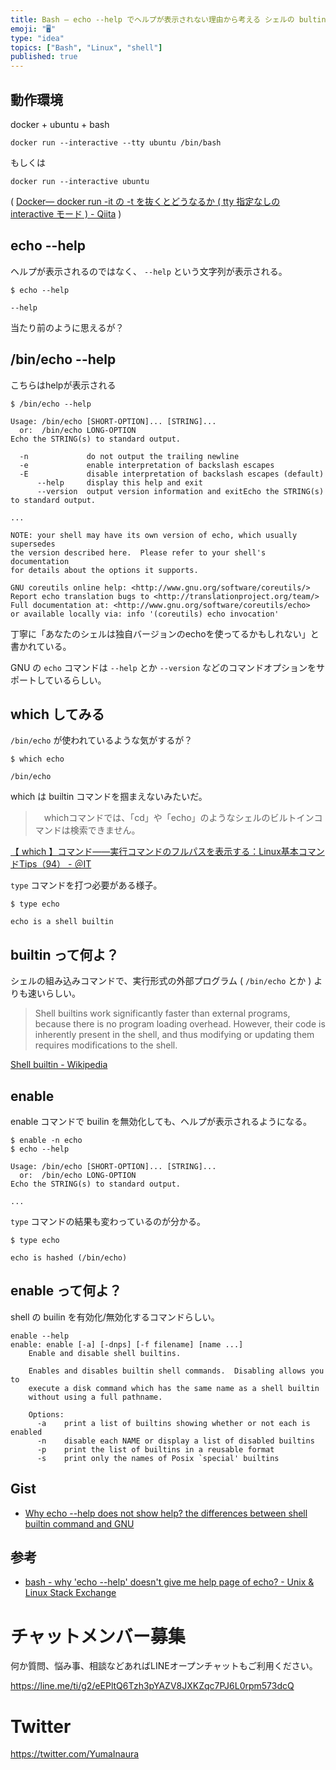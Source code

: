 ```yaml
---
title: Bash — echo --help でヘルプが表示されない理由から考える シェルの bultin コマンドなどなど
emoji: "🖥"
type: "idea"
topics: ["Bash", "Linux", "shell"]
published: true
---
```


## 動作環境

docker + ubuntu + bash

```
docker run --interactive --tty ubuntu /bin/bash
```

もしくは

```
docker run --interactive ubuntu
```

( [Docker— docker run -it の -t を抜くとどうなるか ( tty 指定なしの interactive モード ) - Qiita](https://qiita.com/YumaInaura/items/b8d605f17d98572bb865) )

## echo --help

ヘルプが表示されるのではなく、 `--help` という文字列が表示される。

```
$ echo --help

--help
```

当たり前のように思えるが？

## /bin/echo --help

こちらはhelpが表示される

```
$ /bin/echo --help

Usage: /bin/echo [SHORT-OPTION]... [STRING]...
  or:  /bin/echo LONG-OPTION
Echo the STRING(s) to standard output.

  -n             do not output the trailing newline
  -e             enable interpretation of backslash escapes
  -E             disable interpretation of backslash escapes (default)
      --help     display this help and exit
      --version  output version information and exitEcho the STRING(s) to standard output.

...

NOTE: your shell may have its own version of echo, which usually supersedes
the version described here.  Please refer to your shell's documentation
for details about the options it supports.

GNU coreutils online help: <http://www.gnu.org/software/coreutils/>
Report echo translation bugs to <http://translationproject.org/team/>
Full documentation at: <http://www.gnu.org/software/coreutils/echo>
or available locally via: info '(coreutils) echo invocation'

```

丁寧に「あなたのシェルは独自バージョンのechoを使ってるかもしれない」と書かれている。

GNU の `echo` コマンドは `--help` とか `--version` などのコマンドオプションをサポートしているらしい。

## which してみる

`/bin/echo` が使われているような気がするが？

```
$ which echo

/bin/echo
```

which は builtin コマンドを掴まえないみたいだ。

>　whichコマンドでは、「cd」や「echo」のようなシェルのビルトインコマンドは検索できません。


[【 which 】コマンド――実行コマンドのフルパスを表示する：Linux基本コマンドTips（94） - ＠IT](http://www.atmarkit.co.jp/ait/articles/1703/16/news020.html#sample3)

 `type` コマンドを打つ必要がある様子。

```
$ type echo

echo is a shell builtin
```


## builtin って何よ？

シェルの組み込みコマンドで、実行形式の外部プログラム ( `/bin/echo` とか ) よりも速いらしい。

>Shell builtins work significantly faster than external programs, because there is no program loading overhead. However, their code is inherently present in the shell, and thus modifying or updating them requires modifications to the shell.

[Shell builtin - Wikipedia](https://en.wikipedia.org/wiki/Shell_builtin)



## enable

enable コマンドで builin を無効化しても、ヘルプが表示されるようになる。

```
$ enable -n echo
$ echo --help

Usage: /bin/echo [SHORT-OPTION]... [STRING]...
  or:  /bin/echo LONG-OPTION
Echo the STRING(s) to standard output.

...
```

`type` コマンドの結果も変わっているのが分かる。

```
$ type echo

echo is hashed (/bin/echo)
```

## enable って何よ？

shell の builin を有効化/無効化するコマンドらしい。

```
enable --help
enable: enable [-a] [-dnps] [-f filename] [name ...]
    Enable and disable shell builtins.

    Enables and disables builtin shell commands.  Disabling allows you to
    execute a disk command which has the same name as a shell builtin
    without using a full pathname.

    Options:
      -a	print a list of builtins showing whether or not each is enabled
      -n	disable each NAME or display a list of disabled builtins
      -p	print the list of builtins in a reusable format
      -s	print only the names of Posix `special' builtins
```

## Gist

- [Why echo --help does not show help? the differences between shell builtin command and GNU](https://gist.github.com/YumaInaura/4a587e85ce62f1275c238839a061193d)

## 参考

- [bash - why 'echo --help' doesn't give me help page of echo? - Unix & Linux Stack Exchange](https://unix.stackexchange.com/questions/153660/why-echo-help-doesnt-give-me-help-page-of-echo)









<!-- Update From Qiita API -->

# チャットメンバー募集


何か質問、悩み事、相談などあればLINEオープンチャットもご利用ください。

https://line.me/ti/g2/eEPltQ6Tzh3pYAZV8JXKZqc7PJ6L0rpm573dcQ





# Twitter


https://twitter.com/YumaInaura


<!-- Update From Qiita API -->


